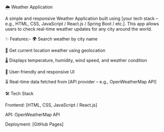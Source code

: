 🌦 Weather Application

A simple and responsive Weather Application built using [your tech stack – e.g., HTML, CSS, JavaScript / React.js / Spring Boot / etc.].
This app allows users to check real-time weather updates for any city around the world.

✨ Features:-
🌍 Search weather by city name

📍 Get current location weather using geolocation

🌡 Displays temperature, humidity, wind speed, and weather condition

🎨 User-friendly and responsive UI

⏳ Real-time data fetched from [API provider – e.g., OpenWeatherMap API]

🛠 Tech Stack

Frontend: [HTML, CSS, JavaScript / React.js]

API: OpenWeatherMap API

Deployment: [GitHub Pages]